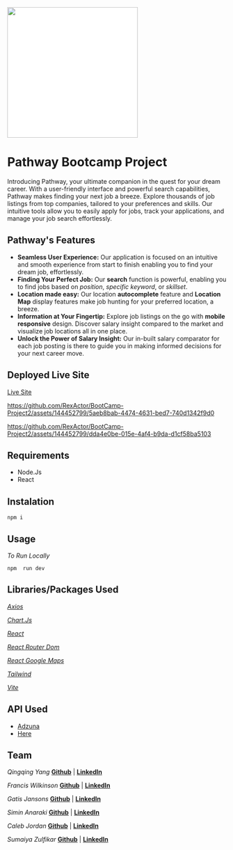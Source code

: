 <img src="./public/images/home.png" width="300" style="background:white"/>

# Pathway Bootcamp Project

Introducing Pathway, your ultimate companion in the quest for your dream career.
With a user-friendly interface and powerful search capabilities, Pathway makes finding your next job a breeze. Explore thousands of job listings from top companies, tailored to your preferences and skills.
Our intuitive tools allow you to easily apply for jobs, track your applications, and manage your job search effortlessly.

## Pathway's Features
* **Seamless User Experience:** Our application is focused on an intuitive and smooth experience from start to finish enabling you to find your dream job, effortlessly.
* **Finding Your Perfect Job:** Our **search** function is powerful, enabling you to find jobs based on *position*, *specific keyword*, or *skillset*.
* **Location made easy:** Our location **autocomplete** feature and **Location Map** display features make job hunting for your preferred location, a breeze.
* **Information at Your Fingertip:** Explore job listings on the go with **mobile responsive** design. Discover salary insight compared to the market and visualize job locations all in one place.
* **Unlock the Power of Salary Insight:** Our in-built salary comparator for each job posting is there to guide you in making informed decisions for your next career move.

## Deployed Live Site

[Live Site](https://jobpathway.netlify.app/)




https://github.com/RexActor/BootCamp-Project2/assets/144452799/5aeb8bab-4474-4631-bed7-740d1342f9d0




https://github.com/RexActor/BootCamp-Project2/assets/144452799/dda4e0be-015e-4af4-b9da-d1cf58ba5103



## Requirements

- Node.Js
- React

## Instalation

```
npm i
```

## Usage

_To Run Locally_

```
npm  run dev
```

## Libraries/Packages Used

_[Axios](https://axios-http.com/)_

_[Chart.Js](https://www.chartjs.org/)_

_[React](https://react.dev/)_

_[React Router Dom](https://reactrouter.com/en/main)_

_[React Google Maps](https://visgl.github.io/react-google-maps/)_

_[Tailwind](https://tailwindcss.com/docs/guides/create-react-app)_

_[Vite](https://vitejs.dev/)_

## API Used

- [Adzuna](https://developer.adzuna.com/)
- [Here](https://platform.here.com/)

## Team

_Qingqing Yang_ **[Github](https://github.com/qingh2o)** | **[LinkedIn](https://www.linkedin.com/in/qing-qing-yang-designer/)**

_Francis Wilkinson_ **[Github](https://github.com/franciswilkinson)** | **[LinkedIn](https://www.linkedin.com/in/francis-wilkinson/)**

_Gatis Jansons_ **[Github](https://github.com/RexActor)** | **[LinkedIn](https://www.linkedin.com/in/gatis-jansons/)**

_Simin Anaraki_ **[Github](https://github.com/SiminAnaraki)** | **[LinkedIn](https://www.linkedin.com/in/simin-anaraki/)**

_Caleb Jordan_ **[Github](https://github.com/calebtkjordan)** | **[LinkedIn](https://github.com/calebtkjordan)**

_Sumaiya Zulfikar_ **[Github](https://github.com/sumzulfikar)** | **[LinkedIn](https://www.linkedin.com/in/sumaiya-zulfikar/)**

